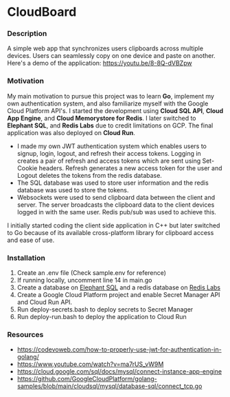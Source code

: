 # CloudBoard

### Description
A simple web app that synchronizes users clipboards across multiple devices. Users can seamlessly copy on one device and paste on another. Here's a demo of the application: https://youtu.be/8-8Q-dVBZpw

### Motivation
My main motivation to pursue this project was to learn **Go**, implement my own authentication system, and also familiarize myself with the Google Cloud Platform API's. I started the development using **Cloud SQL API**, **Cloud App Engine**, and **Cloud Memorystore for Redis**. I later switched to **Elephant SQL**, and **Redis Labs** due to credit limitations on GCP. The final application was also deployed on **Cloud Run**.

- I made my own JWT authentication system which enables users to signup, login, logout, and refresh their access tokens. Logging in creates a pair of refresh and access tokens which are sent using Set-Cookie headers. Refresh generates a new access token for the user and Logout deletes the tokens from the redis database.
- The SQL database was used to store user information and the redis database was used to store the tokens.
- Websockets were used to send clipboard data between the client and server. The server broadcasts the clipboard data to the client devices logged in with the same user. Redis pub/sub was used to achieve this.

I initially started coding the client side application in C++ but later switched to Go because of its available cross-platform library for clipboard access and ease of use.

### Installation
1. Create an .env file (Check sample.env for reference)
2. If running locally, uncomment line 14 in main.go
3. Create a database on [Elephant SQL](https://www.elephantsql.com/) and a redis database on [Redis Labs](https://app.redislabs.com/)
4. Create a Google Cloud Platform project and enable Secret Manager API and Cloud Run API.
5. Run deploy-secrets.bash to deploy secrets to Secret Manager
6. Run deploy-run.bash to deploy the application to Cloud Run


### Resources
- https://codevoweb.com/how-to-properly-use-jwt-for-authentication-in-golang/
- https://www.youtube.com/watch?v=ma7rUS_vW9M
- https://cloud.google.com/sql/docs/mysql/connect-instance-app-engine
- https://github.com/GoogleCloudPlatform/golang-samples/blob/main/cloudsql/mysql/database-sql/connect_tcp.go
